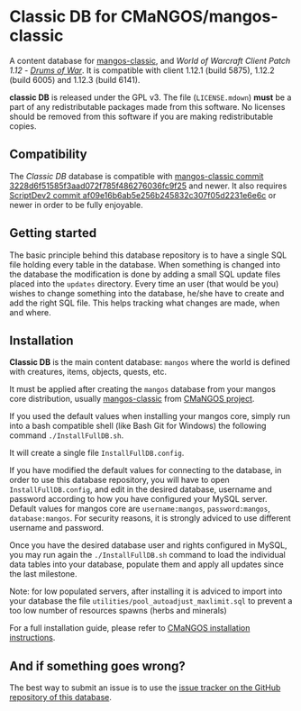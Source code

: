 Classic DB for CMaNGOS/mangos-classic
=====================================
A content database for [mangos-classic][10], and *World of Warcraft Client Patch
1.12* - [_Drums of War_][50]. It is compatible with client 1.12.1 (build 5875), 1.12.2 (build 6005) and 1.12.3 (build 6141).

**classic DB** is released under the GPL v3.  The file (`LICENSE.mdown`)
**must** be a part of any redistributable packages made from this software.  No
licenses should be removed from this software if you are making redistributable
copies.

Compatibility
-------------
The *Classic DB* database is compatible with [mangos-classic commit 3228d6f51585f3aad072f785f486276036fc9f25][10]
and newer.  It also requires [ScriptDev2 commit af09e16b6ab5e256b245832c307f05d2231e6e6c][11]
or newer in order to be fully enjoyable.

Getting started
---------------
The basic principle behind this database repository is to have a single SQL file
holding every table in the database. When something is changed into the database
the modification is done by adding a small SQL update files placed into the `updates` directory.
Every time an user (that would be you) wishes to change something into the database, he/she
have to create and add the right SQL file. This helps tracking what changes are made, when and where.

Installation
------------
**Classic DB** is the main content database: `mangos` where the world is defined
with creatures, items, objects, quests, etc.

It must be applied after creating the `mangos` database from your mangos core distribution, usually [mangos-classic][10] from [CMaNGOS project][13].

If you used the default values when installing your mangos core, simply run into a bash compatible shell 
(like Bash Git for Windows) the following command `./InstallFullDB.sh`.

It will create a single file `InstallFullDB.config`.

If you have modified the default values for connecting to the database, in order to use 
this database repository, you will have to open `InstallFullDB.config`,
and edit in the desired database, username and password according to how you have 
configured your MySQL server. Default values for mangos core are `username:mangos`, 
`password:mangos`, `database:mangos`. For security reasons, it is strongly adviced to
use different username and password.

Once you have the desired database user and rights configured in MySQL, you may
run again the `./InstallFullDB.sh` command to load the individual data tables into your
database, populate them and apply all updates since the last milestone.

Note: for low populated servers, after installing it is adviced to import into your database the file
`utilities/pool_autoadjust_maxlimit.sql` to prevent a too low number of resources spawns (herbs and minerals) 

For a full installation guide, please refer to [CMaNGOS installation instructions][14].

And if something goes wrong?
----------------------------
The best way to submit an issue is to use the [issue tracker on the GitHub repository
of this database][15].


[1]: https://github.com/cmangos/mangos-classic "mangos-classic"

[10]: https://github.com/cmangos/mangos-classic/ "mangos classic"
[11]: https://github.com/scriptdev2/scriptdev2-classic/ "script bindings"
[12]: https://github.com/classicDB/database/ "content database"
[13]: http://www.cmangos.net/ "CMaNGOS Project"
[14]: https://github.com/cmangos/issues/wiki/Installation-Instructions/ "Installation Instructions"
[15]: https://github.com/classicdb/database/issues/ "Classic DB issue tracker"

[50]: http://eu.blizzard.com/en-gb/games/wow/ "World of Warcraft"
[51]: http://www.wowpedia.org/Patch_1.12.0 "WoW 1.12.0 - Drums of War"

[101]: http://github.com/ "github - social coding"